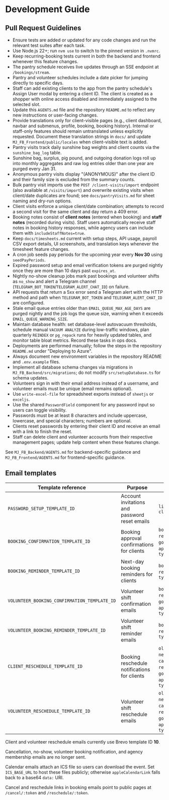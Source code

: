 # Development Guide

## Pull Request Guidelines

- Ensure tests are added or updated for any code changes and run the relevant test suites after each task.
- Use Node.js 22+; run `nvm use` to switch to the pinned version in `.nvmrc`.
- Keep recurring-booking tests current in both the backend and frontend whenever this feature changes.
- The pantry schedule receives live updates through an SSE endpoint at `/bookings/stream`.
- Pantry and volunteer schedules include a date picker for jumping directly to specific days.
- Staff can add existing clients to the app from the pantry schedule's Assign User modal by entering a client ID. The client is created as a shopper with online access disabled and immediately assigned to the selected slot.
- Update this `AGENTS.md` file and the repository `README.md` to reflect any new instructions or user-facing changes.
- Provide translations only for client-visible pages (e.g., client dashboard, navbar and submenus, profile, booking, booking history). Internal or staff-only features should remain untranslated unless explicitly requested. Document these translation strings in `docs/` and update `MJ_FB_Frontend/public/locales` when client-visible text is added.
- Pantry visits track daily sunshine bag weights and client counts via the `sunshine_bag_log` table.
- Sunshine bag, surplus, pig pound, and outgoing donation logs roll up into monthly aggregates and raw log entries older than one year are purged every Jan 31.
- Anonymous pantry visits display "(ANONYMOUS)" after the client ID and their family size is excluded from the summary counts.
- Bulk pantry visit imports use the `POST /client-visits/import` endpoint (also available at `/visits/import`) and overwrite existing visits when client/date duplicates are found; see `docs/pantryVisits.md` for sheet naming and dry-run options.
- Client visits enforce a unique client/date combination; attempts to record a second visit for the same client and day return a 409 error.
- Booking notes consist of **client notes** (entered when booking) and **staff notes** (recorded during visits). Staff users automatically receive staff notes in booking history responses, while agency users can include them with `includeStaffNotes=true`.
- Keep `docs/timesheets.md` current with setup steps, API usage, payroll CSV export details, UI screenshots, and translation keys whenever the timesheet feature changes.
- A cron job seeds pay periods for the upcoming year every **Nov 30** using `seedPayPeriods`.
- Expired password setup and email verification tokens are purged nightly once they are more than 10 days past `expires_at`.
- Nightly no-show cleanup jobs mark past bookings and volunteer shifts as `no_show` and alert a Telegram channel (`TELEGRAM_BOT_TOKEN`/`TELEGRAM_ALERT_CHAT_ID`) on failure.
- API requests that return a 5xx error send a Telegram alert with the HTTP method and path when `TELEGRAM_BOT_TOKEN` and `TELEGRAM_ALERT_CHAT_ID` are configured.
- Stale email queue entries older than `EMAIL_QUEUE_MAX_AGE_DAYS` are purged nightly and the job logs the queue size, warning when it exceeds `EMAIL_QUEUE_WARNING_SIZE`.
- Maintain database health: set database-level autovacuum thresholds, schedule manual `VACUUM ANALYZE` during low-traffic windows, plan quarterly `REINDEX` or `pg_repack` runs for heavily updated tables, and monitor table bloat metrics. Record these tasks in ops docs.
- Deployments are performed manually; follow the steps in the repository `README.md` under "Deploying to Azure".
- Always document new environment variables in the repository README and `.env.example` files.
- Implement all database schema changes via migrations in `MJ_FB_Backend/src/migrations`; do not modify `src/setupDatabase.ts` for schema updates.
- Volunteers sign in with their email address instead of a username, and volunteer emails must be unique (email remains optional).
- Use `write-excel-file` for spreadsheet exports instead of `sheetjs` or `exceljs`.
- Use the shared `PasswordField` component for any password input so users can toggle visibility.
- Passwords must be at least 8 characters and include uppercase, lowercase, and special characters; numbers are optional.
- Clients reset passwords by entering their client ID and receive an email with a link to finish the reset.
- Staff can delete client and volunteer accounts from their respective management pages; update help content when these features change.

See `MJ_FB_Backend/AGENTS.md` for backend-specific guidance and `MJ_FB_Frontend/AGENTS.md` for frontend-specific guidance.

## Email templates

| Template reference | Purpose | Params |
| ------------------- | ------- | ------ |
| `PASSWORD_SETUP_TEMPLATE_ID` | Account invitations and password reset emails | `link`, `token`, `clientId` |
| `BOOKING_CONFIRMATION_TEMPLATE_ID` | Booking approval confirmations for clients | `body`, `cancelLink`, `rescheduleLink`, `googleCalendarLink`, `appleCalendarLink`, `type` |
| `BOOKING_REMINDER_TEMPLATE_ID` | Next-day booking reminders for clients | `body`, `cancelLink`, `rescheduleLink`, `type` |
| `VOLUNTEER_BOOKING_CONFIRMATION_TEMPLATE_ID` | Volunteer shift confirmation emails | `body`, `cancelLink`, `rescheduleLink`, `googleCalendarLink`, `appleCalendarLink`, `type` |
| `VOLUNTEER_BOOKING_REMINDER_TEMPLATE_ID` | Volunteer shift reminder emails | `body`, `cancelLink`, `rescheduleLink`, `type` |
| `CLIENT_RESCHEDULE_TEMPLATE_ID` | Booking reschedule notifications for clients | `oldDate`, `oldTime`, `newDate`, `newTime`, `cancelLink`, `rescheduleLink`, `googleCalendarLink`, `appleCalendarLink`, `type` |
| `VOLUNTEER_RESCHEDULE_TEMPLATE_ID` | Volunteer shift reschedule emails | `oldDate`, `oldTime`, `newDate`, `newTime`, `cancelLink`, `rescheduleLink`, `googleCalendarLink`, `appleCalendarLink`, `type` |

Client and volunteer reschedule emails currently use Brevo template ID **10**.

Cancellation, no-show, volunteer booking notification, and agency membership emails are no longer sent.

Calendar emails attach an ICS file so users can download the event. Set `ICS_BASE_URL`
to host these files publicly; otherwise `appleCalendarLink` falls back to a base64
`data:` URI.

Cancel and reschedule links in booking emails point to public pages at `/cancel/:token` and `/reschedule/:token`.
